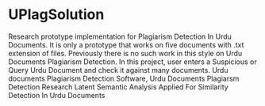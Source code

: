 # UPlagSolution
Research prototype implementation for Plagiarism Detection In Urdu Documents.
It is only a prototype that works on five documents with .txt extension of files. 
Previously there is no such work in this style on Urdu Documents Plagiarism Detection.
In this project, user enters a Suspicious or Query Urdu Document and check it against many documents.
Urdu documents Plagiarism Detection Software, Urdu Documents Plagiarsm Detection Research
Latent Semantic Analysis Applied For Similarity Detection In Urdu Documents
